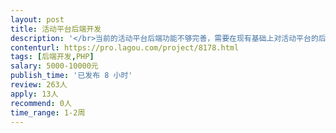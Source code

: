 ```yaml
---                
layout: post       
title: 活动平台后端开发           
description: '</br>当前的活动平台后端功能不够完善，需要在现有基础上对活动平台的后台功能细化，并增加管理功能。我们平台是一个企业和组织在线发布活动，用户参与报名的平台。</br>如：用户管理需要增加男女用户统计，注册人数统计，认证用户统计，未认证用户统计，上传简历用户，未上传简历用户等细化功能。</br>活动管理增加，发布总数，企业发布总数，组织发布总数，学生发布总数，活动参与人数，总浏览人数等。</br>'     
contenturl: https://pro.lagou.com/project/8178.html      
tags: [后端开发,PHP]            
salary: 5000-10000元          
publish_time: '已发布 8 小时'         
review: 263人                   
apply: 13人                   
recommend: 0人                   
time_range: 1-2周              
---                 
```

